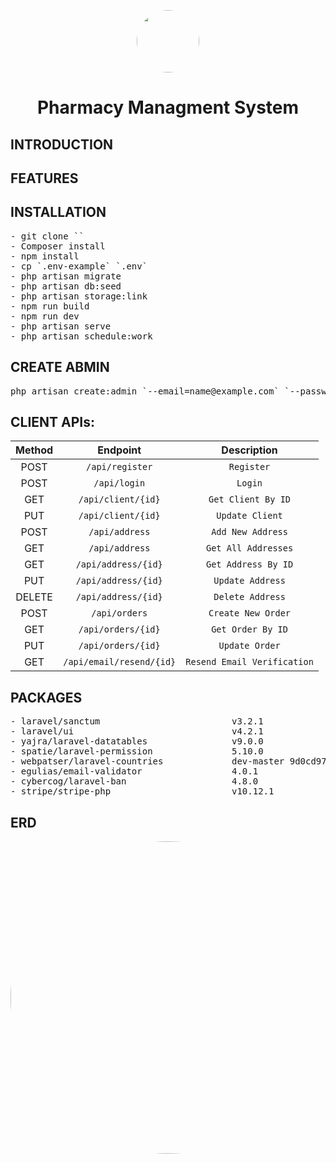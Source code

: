 <p align="center" >
  <img style = "width:100px; height:100px;border-radius:50%;" src="https://user-images.githubusercontent.com/81237428/230607665-ef41d0f9-52e6-4e21-b87d-6322b338e57c.gif" />
<h1 align="center" >Pharmacy Managment System</h1>
</p>

## INTRODUCTION
## FEATURES
## INSTALLATION
<pre>
- git clone ``
- Composer install
- npm install
- cp `.env-example` `.env`
- php artisan migrate
- php artisan db:seed
- php artisan storage:link
- npm run build
- npm run dev
- php artisan serve
- php artisan schedule:work
</pre>
 
 ## CREATE ABMIN 
<pre>
php artisan create:admin `--email=name@example.com` `--password=******`
</pre>

## CLIENT APIs:
|  Method  |      Endpoint         | Description | 
| :---:    |         :---:         | :---: |   
| POST     | `/api/register`       | `Register` |
| POST     | `/api/login`          | `Login`  | 
| GET      | `/api/client/{id}`    | `Get Client By ID` | 
| PUT      | `/api/client/{id}`    | `Update Client` | 
| POST     | `/api/address`        | `Add New Address` | 
| GET      | `/api/address`        | `Get All Addresses` | 
| GET      | `/api/address/{id}`   | `Get Address By ID` | 
| PUT      | `/api/address/{id}`   | `Update Address` | 
| DELETE   | `/api/address/{id}`   | `Delete Address` | 
| POST     | `/api/orders`         | `Create New Order` | 
| GET      | `/api/orders/{id}`    | `Get Order By ID` | 
| PUT      | `/api/orders/{id}`    | `Update Order` | 
| GET      | `/api/email/resend/{id}` | `Resend Email Verification` | 

## PACKAGES
<pre>
- laravel/sanctum                         v3.2.1                Laravel Sanctum provides a featherweight authentication
- laravel/ui                              v4.2.1                Laravel UI utilities and presets
- yajra/laravel-datatables                v9.0.0                Laravel DataTables Complete Package
- spatie/laravel-permission               5.10.0                Permission handling for Laravel 6.0 and up
- webpatser/laravel-countries             dev-master 9d0cd97    Laravel Countries is a bundle for Laravel, providing Al   
- egulias/email-validator                 4.0.1                 A library for validating emails against several RFCs
- cybercog/laravel-ban                    4.8.0                 Laravel Ban simplify blocking and banning Eloquent models  
- stripe/stripe-php                       v10.12.1              Stripe PHP Library
</pre>

## ERD
<p align="center" >
  <img style = "width:800px; height:500px;border-radius:50%;" src="https://user-images.githubusercontent.com/63107268/230602218-ddbb990e-1048-45cc-970f-bb6b5567c610.png" />
</p>

